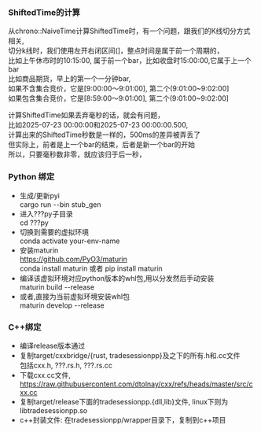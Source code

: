 ### ShiftedTime的计算
从chrono::NaiveTime计算ShiftedTime时，有一个问题，跟我们的K线切分方式相关,  
切分k线时，我们使用左开右闭区间(]，整点时间是属于前一个周期的，  
比如上午休市时的10:15:00, 属于前一个bar，比如收盘时15:00:00,它属于上一个bar  
比如商品期货，早上的第一个一分钟bar,  
如果不含集合竞价，它是[9:00:00～9:01:00], 第二个(9:01:00~9:02:00]  
如果包含集合竞价，它是[8:59:00～9:01:00], 第二个(9:01:00~9:02:00]  

计算ShiftedTime如果丢弃毫秒的话，就会有问题，   
比如2025-07-23 00:00:00和2025-07-23 00:00:00.500,  
计算出来的ShiftedTime秒数是一样的，500ms的差异被弄丢了  
但实际上，前者是上一个bar的结束，后者是新一个bar的开始  
所以，只要毫秒数非零，就应该归于后一秒，



### Python 绑定
- 生成/更新pyi  
cargo run --bin stub_gen
- 进入???py子目录  
cd ???py
- 切换到需要的虚拟环境  
conda activate your-env-name
- 安装maturin  
https://github.com/PyO3/maturin  
conda install maturin 
或者 pip install maturin  
- 编译该虚拟环境对应python版本的whl包,用以分发然后手动安装  
maturin build --release
- 或者,直接为当前虚拟环境安装whl包  
maturin develop --release

### C++绑定
- 编译release版本通过
- 复制target/cxxbridge/{rust, tradesessionpp}及之下的所有.h和.cc文件  
  包括cxx.h, ???.rs.h, ???.rs.cc  
- 下载cxx.cc文件,   
  https://raw.githubusercontent.com/dtolnay/cxx/refs/heads/master/src/cxx.cc
- 复制target/release下面的tradesessionpp.{dll,lib}文件, linux下则为libtradesessionpp.so
- c++封装文件: 在tradesessionpp/wrapper目录下，复制到c++项目